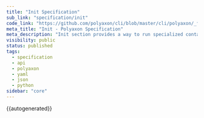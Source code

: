 ```yaml
---
title: "Init Specification"
sub_link: "specification/init"
code_link: "https://github.com/polyaxon/cli/blob/master/cli/polyaxon/_flow/init/__init__.py"
meta_title: "Init - Polyaxon Specification"
meta_description: "Init section provides a way to run specialized containers before the main containers."
visibility: public
status: published
tags:
  - specification
  - api
  - polyaxon
  - yaml
  - json
  - python
sidebar: "core"
---
```


{{autogenerated}}
